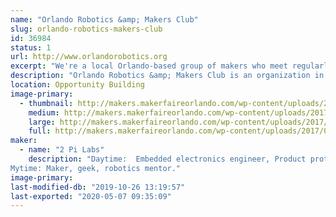 ```yaml
---
name: "Orlando Robotics &amp; Makers Club"
slug: orlando-robotics-makers-club
id: 36984
status: 1
url: http://www.orlandorobotics.org
excerpt: "We're a local Orlando-based group of makers who meet regularly to discuss, share ideas and work on robotics, electronics, Arduinos, 3D-printing, FPV drones, and other techie activities."
description: "Orlando Robotics &amp; Makers Club is an organization in central Orlando made up of over 680 makers of all ages who meet monthly to discuss techie activities such as robotics, 3D-printing, electronics, Arduinos, FPV drones, and several other technical topics.  We meet at the Melrose center in the downtown Orlando library and also at MakerFX Makerspace.  There is no charge for out meetings."
location: Opportunity Building
image-primary:
  - thumbnail: http://makers.makerfaireorlando.com/wp-content/uploads/2017/08/ORMC-Logo-highres_369326132-150x150.jpeg
    medium: http://makers.makerfaireorlando.com/wp-content/uploads/2017/08/ORMC-Logo-highres_369326132-300x298.jpeg
    large: http://makers.makerfaireorlando.com/wp-content/uploads/2017/08/ORMC-Logo-highres_369326132.jpeg
    full: http://makers.makerfaireorlando.com/wp-content/uploads/2017/08/ORMC-Logo-highres_369326132.jpeg
maker:
  - name: "2 Pi Labs"
    description: "Daytime:  Embedded electronics engineer, Product prototyper.
Mytime: Maker, geek, robotics mentor."
image-primary: 
last-modified-db: "2019-10-26 13:19:57"
last-exported: "2020-05-07 09:35:09"
---
```


